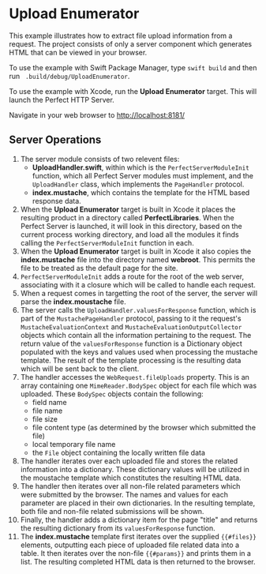 # Upload Enumerator
This example illustrates how to extract file upload information from a request. The project consists of only a server component which generates HTML that can be viewed in your browser.

To use the example with Swift Package Manager, type ```swift build``` and then run ``` .build/debug/UploadEnumerator```.

To use the example with Xcode, run the **Upload Enumerator** target. This will launch the Perfect HTTP Server. 

Navigate in your web browser to [http://localhost:8181/](http://localhost:8181/)

## Server Operations
1. The server module consists of two relevent files:
	* **UploadHandler.swift**, within which is the `PerfectServerModuleInit` function, which all Perfect Server modules must implement, and the `UploadHandler` class, which implements the `PageHandler` protocol.
	* **index.mustache**, which contains the template for the HTML based response data.
2. When the **Upload Enumerator** target is built in Xcode it places the resulting product in a directory called **PerfectLibraries**. When the Perfect Server is launched, it will look in this directory, based on the current process working directory, and load all the modules it finds calling the `PerfectServerModuleInit` function in each.
3. When the **Upload Enumerator** target is built in Xcode it also copies the **index.mustache** file into the directory named **webroot**. This permits the file to be treated as the default page for the site.
4. `PerfectServerModuleInit` adds a route for the root of the web server, associating with it a closure which will be called to handle each request.
5. When a request comes in targetting the root of the server, the server will parse the **index.moustache** file.
6. The server calls the `UploadHandler.valuesForResponse` function, which is part of the `MustachePageHandler` protocol, passing to it the request's `MustacheEvaluationContext` and `MustacheEvaluationOutputCollector` objects which contain all the information pertaining to the request. The return value of the `valuesForResponse` function is a Dictionary object populated with the keys and values used when processing the mustache template. The result of the template processing is the resulting data which will be sent back to the client.
7. The handler accesses the `WebRequest.fileUploads` property. This is an array containing one `MimeReader.BodySpec` object for each file which was uploaded. These `BodySpec` objects contain the following:
	* field name
	* file name
	* file size
	* file content type (as determined by the browser which submitted the file)
	* local temporary file name
	* the `File` object containing the locally written file data
8. The handler iterates over each uploaded file and stores the related information into a dictionary. These dictionary values will be utilized in the moustache template which constitutes the resulting HTML data.
9. The handler then iterates over all non-file related parameters which were submitted by the browser. The names and values for each parameter are placed in their own dictionaries. In the resulting template, both file and non-file related submissions will be shown.
10. Finally, the handler adds a dictionary item for the page "title" and returns the resulting dictionary from its `valuesForResponse` function.
11. The **index.mustache** template first iterates over the supplied `{{#files}}` elements, outputting each piece of uploaded file related data into a table. It then iterates over the non-file `{{#params}}` and prints them in a list. The resulting completed HTML data is then returned to the browser.
